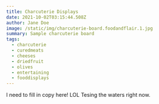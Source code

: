 ```yaml
---
title: Charcuterie Displays
date: 2021-10-02T03:15:44.508Z
author: Jane Doe
image: /static/img/charcuterie-board.foodandflair.1.jpg
summary: Sample charcuterie board
tags:
  - charcuterie
  - curedmeats
  - cheeses
  - driedfruit
  - olives
  - entertaining
  - fooddisplays
---
```

I need to fill in copy here!  LOL  Tesing the waters right now.